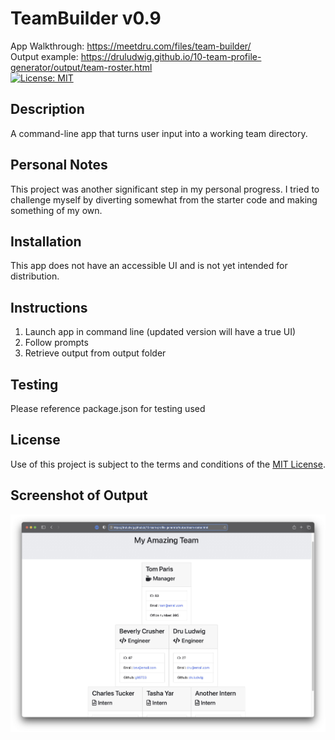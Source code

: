 # TeamBuilder v0.9
  App Walkthrough: <a href="https://meetdru.com/files/team-builder/">https://meetdru.com/files/team-builder/</a> <br />
    Output example: <a href="https://druludwig.github.io/10-team-profile-generator/output/team-roster.html">https://druludwig.github.io/10-team-profile-generator/output/team-roster.html</a> <br />
  [![License: MIT](https://img.shields.io/badge/License-MIT-yellow.svg)](https://opensource.org/licenses/MIT)<br />
  ## Description<br />
  A command-line app that turns user input into a working team directory.<br />
  ## Personal Notes
  This project was another significant step in my personal progress. I tried to challenge myself by diverting somewhat from the starter code and making something of my own.
 
  ## Installation<br />
  This app does not have an accessible UI and is not yet intended for distribution.<br />
  ## Instructions<br />
  1. Launch app in command line (updated version will have a true UI)
  2. Follow prompts
  3. Retrieve output from output folder<br />
  ## Testing<br />
  Please reference package.json for testing used<br />
  ## License<br />
  Use of this project is subject to the terms and conditions of the <a href="https://www.mit.edu/~amini/LICENSE.md">MIT License</a>.<br />

  
  ## Screenshot of Output
  <img src="./assets/team-builder-screen.jpg">

